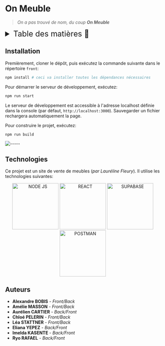 # On Meuble

> *On a pas trouvé de nom, du coup **On Meuble***

<details>
<summary style="font-size: 25px">Table des matières 📖</summary>

- [On Meuble](#on-meuble)
  - [Installation](#installation)
  - [Technologies](#technologies)
  - [Auteurs](#auteurs)

</details>

## Installation

Premièrement, cloner le dépôt, puis exécutez la commande suivante dans le répertoire `front`:

```bash
npm install # ceci va installer toutes les dépendances nécessaires
```

Pour démarrer le serveur de développement, exécutez:

```bash
npm run start
```

Le serveur de développement est accessible à l'adresse localhost définie dans la console (par défaut, `http://localhost:3000`). Sauvegarder un fichier rechargera automatiquement la page.

Pour construire le projet, exécutez:

```bash
npm run build
```

![-----](https://raw.githubusercontent.com/andreasbm/readme/master/assets/lines/rainbow.png)

## Technologies

Ce projet est un site de vente de meubles (*par Lauréline Fleury*). Il utilise les technologies suivantes:

<p align="center">
    <a target="_blank" rel="noreferrer" padding="20px;">
        <img width="150px" src='./src/img/nodejs.png'  alt="NODE JS">
    </a>
    <a target="_blank" rel="noreferrer" padding="20px;">
        <img width="150px" src='./src/img/react.png'  alt="REACT">
    </a>
    <a target="_blank" rel="noreferrer" padding="20px;">
        <img width="150px" src='./src/img/supabase.png' alt="SUPABASE">
    </a>
    <a target="_blank" rel="noreferrer" padding="20px;">
        <img width="150px" src='./src/img/postman.png' alt="POSTMAN">
    </a>
</p>

## Auteurs

- **Alexandre BOBIS** - *Front/Back*
- **Amélie MASSON** - *Front/Back*
- **Aurélien CARTIER** - *Back/Front*
- **Chloé PELERIN** - *Front/Back*
- **Léa STATTNER** - *Front/Back*
- **Eliana YEPEZ** - *Back/Front*
- **Imelda KASENTE** - *Back/Front*
- **Ryo RAFAEL** - *Back/Front*
